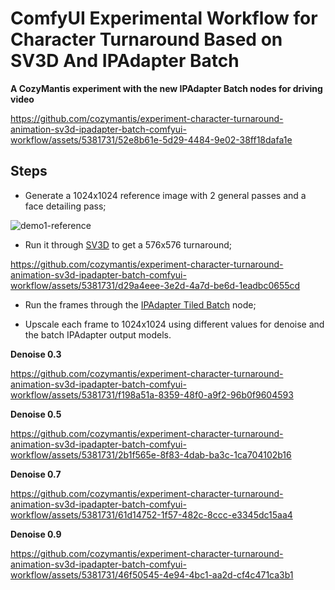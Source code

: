 # ComfyUI Experimental Workflow for Character Turnaround Based on SV3D And IPAdapter Batch

**A CozyMantis experiment with the new IPAdapter Batch nodes for driving video**

https://github.com/cozymantis/experiment-character-turnaround-animation-sv3d-ipadapter-batch-comfyui-workflow/assets/5381731/52e8b61e-5d29-4484-9e02-38ff18dafa1e

## Steps

- Generate a 1024x1024 reference image with 2 general passes and a face detailing pass;

![demo1-reference](https://github.com/cozymantis/experiment-character-turnaround-animation-sv3d-ipadapter-batch-comfyui-workflow/assets/5381731/d7b0e0d8-b78b-4f73-ae14-5910180cbd13)

- Run it through [SV3D](https://sv3d.github.io/) to get a 576x576 turnaround;

https://github.com/cozymantis/experiment-character-turnaround-animation-sv3d-ipadapter-batch-comfyui-workflow/assets/5381731/d29a4eee-3e2d-4a7d-be6d-1eadbc0655cd

- Run the frames through the [IPAdapter Tiled Batch](https://github.com/cubiq/ComfyUI_IPAdapter_plus) node;

- Upscale each frame to 1024x1024 using different values for denoise and the batch IPAdapter output models.

**Denoise 0.3**

https://github.com/cozymantis/experiment-character-turnaround-animation-sv3d-ipadapter-batch-comfyui-workflow/assets/5381731/f198a51a-8359-48f0-a9f2-96b0f9604593

**Denoise 0.5**

https://github.com/cozymantis/experiment-character-turnaround-animation-sv3d-ipadapter-batch-comfyui-workflow/assets/5381731/2b1f565e-8f83-4dab-ba3c-1ca704102b16

**Denoise 0.7**

https://github.com/cozymantis/experiment-character-turnaround-animation-sv3d-ipadapter-batch-comfyui-workflow/assets/5381731/61d14752-1f57-482c-8ccc-e3345dc15aa4

**Denoise 0.9**

https://github.com/cozymantis/experiment-character-turnaround-animation-sv3d-ipadapter-batch-comfyui-workflow/assets/5381731/46f50545-4e94-4bc1-aa2d-cf4c471ca3b1
